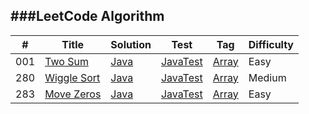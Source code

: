 ###LeetCode Algorithm
----------------

| # | Title |Solution|Test|Tag|Difficulty|
|---|-------|--------|----|----|----------|
|001|[Two Sum](https://leetcode.com/problems/two-sum/)|[Java](./src/main/java/leetcode/twoSum.java)|[JavaTest](./src/test/java/leetcode/twoSumTest.java)|[Array](https://leetcode.com/tag/array/)|Easy|
|280|[Wiggle Sort](https://leetcode.com/problems/wiggle-sort/)|[Java](./src/main/java/leetcode/wiggleSort.java)|[JavaTest](./src/test/java/leetcode/wiggleSortTest.java)|[Array](https://leetcode.com/tag/array/)|Medium|
|283|[Move Zeros](https://leetcode.com/problems/move-zeros/)|[Java](./src/main/java/leetcode/moveZeros.java)|[JavaTest](./src/test/java/leetcode/moveZerosTest.java)|[Array](https://leetcode.com/tag/array/)|Easy|
